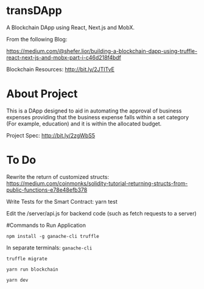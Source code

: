 # transDApp
A Blockchain DApp using React, Next.js and MobX.

From the following Blog:

https://medium.com/@shefer.lior/building-a-blockchain-dapp-using-truffle-react-next-js-and-mobx-part-i-c46d218f4bdf

Blockchain Resources: http://bit.ly/2JTITvE

# About Project

This is a DApp designed to aid in automating the approval of business expenses providing that the business expense falls within a set category (For example, education) and it is within the allocated budget.

Project Spec: http://bit.ly/2zgWbS5

# To Do

Rewrite the return of customized structs: https://medium.com/coinmonks/solidity-tutorial-returning-structs-from-public-functions-e78e48efb378

Write Tests for the Smart Contract: yarn test 

Edit the /server/api.js for backend code (such as fetch requests to a server)

#Commands to Run Application

```npm install -g ganache-cli truffle```

In separate terminals: 
``` ganache-cli ``` 

``` truffle migrate ```

``` yarn run blockchain ```

``` yarn dev ```
